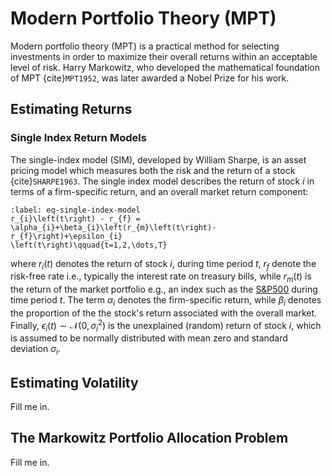 # Modern Portfolio Theory (MPT) 
Modern portfolio theory (MPT) is a practical method for selecting investments in order to maximize their overall returns within an acceptable level of risk. Harry Markowitz, who developed the mathematical foundation of MPT {cite}`MPT1952`, was later awarded a Nobel Prize for his work. 

## Estimating Returns

### Single Index Return Models
The single-index model (SIM), developed by William Sharpe, is an asset pricing model which measures both the risk and the return of a stock {cite}`SHARPE1963`. The single index model describes the return of stock $i$ in terms of a firm-specific return, and an overall market return component:

```{math}
:label: eq-single-index-model
r_{i}\left(t\right) - r_{f} = \alpha_{i}+\beta_{i}\left(r_{m}\left(t\right)-r_{f}\right)+\epsilon_{i}
\left(t\right)\qquad{t=1,2,\dots,T}
```

where $r_{i}\left(t\right)$ denotes the return of stock $i$, during time period $t$, 
$r_{f}$ denote the risk-free rate i.e., typically the interest rate on treasury bills, while $r_{m}\left(t\right)$ is the return of the market portfolio e.g., an index such as the [S\&P500](https://en.wikipedia.org/wiki/S%26P_500) during time period $t$. 
The term $\alpha_{i}$ denotes the firm-specific return, while $\beta_{i}$ denotes the proportion of the the stock's return associated with the overall market. Finally, $\epsilon_{i}\left(t\right)\sim\mathcal{N}\left(0,\sigma_{i}^{2}\right)$ is 
the unexplained (random) return of stock $i$, which is assumed to be normally distributed with mean zero and standard deviation $\sigma_{i}$.


## Estimating Volatility
Fill me in. 

## The Markowitz Portfolio Allocation Problem
Fill me in.

